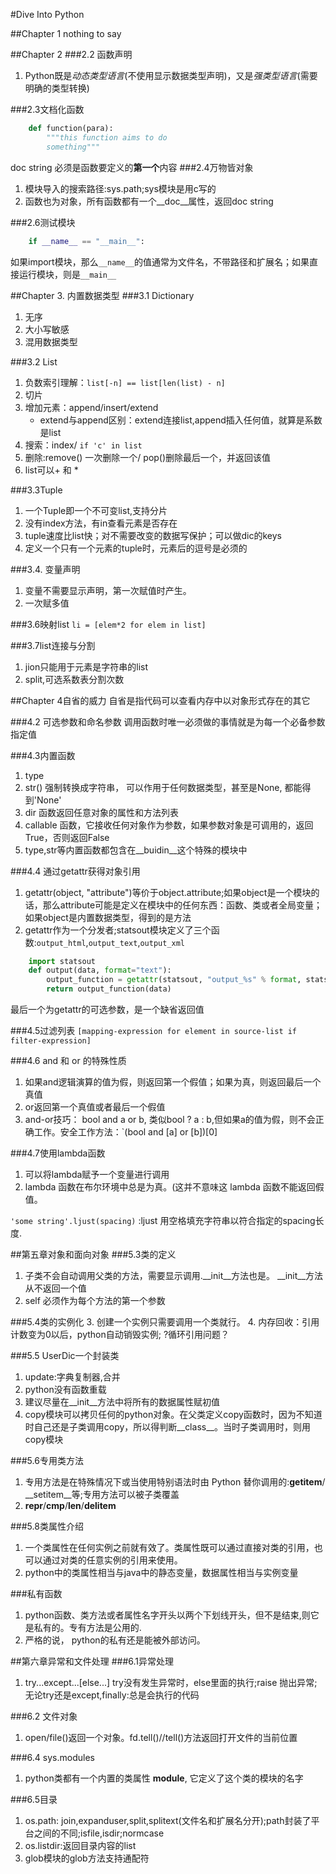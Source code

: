 #Dive Into Python

##Chapter 1
nothing to say

##Chapter 2
###2.2 函数声明
1. Python既是*动态类型语言*(不使用显示数据类型声明)，又是*强类型语言*(需要明确的类型转换)

###2.3文档化函数

```python
    def function(para):
		"""this function aims to do
		something"""
```
doc string 必须是函数要定义的**第一个**内容
###2.4万物皆对象
1. 模块导入的搜索路径:sys.path;sys模块是用c写的
2. 函数也为对象，所有函数都有一个__doc__属性，返回doc string

###2.6测试模块

```python
	if __name__ == "__main__":
```
如果import模块，那么`__name__`的值通常为文件名，不带路径和扩展名；如果直接运行模块，则是`__main__`

##Chapter 3. 内置数据类型
###3.1 Dictionary
1. 无序
2. 大小写敏感
3. 混用数据类型

###3.2 List
1. 负数索引理解：`list[-n] == list[len(list) - n]`
2. 切片
3. 增加元素：append/insert/extend
	* extend与append区别：extend连接list,append插入任何值，就算是系数是list
4. 搜索：index/ `if 'c' in list`
5. 删除:remove() 一次删除一个/ pop()删除最后一个，并返回该值
6. list可以+ 和 *

###3.3Tuple
1. 一个Tuple即一个不可变list,支持分片
2. 没有index方法，有in查看元素是否存在
3. tuple速度比list快；对不需要改变的数据写保护；可以做dic的keys
4. 定义一个只有一个元素的tuple时，元素后的逗号是必须的

###3.4. 变量声明
1. 变量不需要显示声明，第一次赋值时产生。
2. 一次赋多值

###3.6映射list
`li = [elem*2 for elem in list]`

###3.7list连接与分割
1. jion只能用于元素是字符串的list
2. split,可选系数表分割次数

##Chapter 4自省的威力
自省是指代码可以查看内存中以对象形式存在的其它

###4.2 可选参数和命名参数
调用函数时唯一必须做的事情就是为每一个必备参数指定值 

###4.3内置函数
1. type
2. str() 强制转换成字符串， 可以作用于任何数据类型，甚至是None, 都能得到'None'
3. dir 函数返回任意对象的属性和方法列表
4. callable 函数，它接收任何对象作为参数，如果参数对象是可调用的，返回True，否则返回False
5. type,str等内置函数都包含在__buidin__这个特殊的模块中

###4.4 通过getattr获得对象引用
1. getattr(object, "attribute")等价于object.attribute;如果object是一个模块的话，那么attribute可能是定义在模块中的任何东西：函数、类或者全局变量；如果object是内置数据类型，得到的是方法
2. getattr作为一个分发者;statsout模块定义了三个函数:`output_html`,`output_text`,`output_xml`

```python
	import statsout
	def output(data, format="text"):
    	output_function = getattr(statsout, "output_%s" % format, statsout.output_text)
    	return output_function(data)
```
最后一个为getattr的可选参数，是一个缺省返回值

###4.5过滤列表
`[mapping-expression for element in source-list if filter-expression]`

###4.6 and 和 or 的特殊性质
1. 如果and逻辑演算的值为假，则返回第一个假值；如果为真，则返回最后一个真值
2. or返回第一个真值或者最后一个假值
3. and-or技巧： bool and a or b, 类似bool ? a : b,但如果a的值为假，则不会正确工作。安全工作方法：`(bool and [a] or [b])[0]

###4.7使用lambda函数
1. 可以将lambda赋予一个变量进行调用
2. lambda 函数在布尔环境中总是为真。(这并不意味这 lambda 函数不能返回假值。

`'some string'.ljust(spacing)` :ljust 用空格填充字符串以符合指定的spacing长度.

##第五章对象和面向对象
###5.3类的定义
1. 子类不会自动调用父类的方法，需要显示调用.__init__方法也是。  __init__方法从不返回一个值
2. self 必须作为每个方法的第一个参数

###5.4类的实例化
3. 创建一个实例只需要调用一个类就行。
4. 内存回收：引用计数变为0以后，python自动销毁实例;   ?循环引用问题？

###5.5 UserDic一个封装类
1. update:字典复制器,合并
2. python没有函数重载
3. 建议尽量在__init__方法中将所有的数据属性赋初值 
4. copy模块可以拷贝任何的python对象。在父类定义copy函数时，因为不知道时自己还是子类调用copy，所以得判断__class__。当时子类调用时，则用copy模块

###5.6专用类方法
1. 专用方法是在特殊情况下或当使用特别语法时由 Python 替你调用的:__getitem__/ __setitem__等;专用方法可以被子类覆盖
2. __repr__/__cmp__/__len__/__delitem__

###5.8类属性介绍
1. 一个类属性在任何实例之前就有效了。类属性既可以通过直接对类的引用，也可以通过对类的任意实例的引用来使用。
2. python中的类属性相当与java中的静态变量，数据属性相当与实例变量

###私有函数
1. python函数、类方法或者属性名字开头以两个下划线开头，但不是结束,则它是私有的。专有方法是公用的.
2. 严格的说， python的私有还是能被外部访问。

##第六章异常和文件处理
###6.1异常处理
1. try...except...[else...] try没有发生异常时，else里面的执行;raise 抛出异常;无论try还是except,finally:总是会执行的代码

###6.2 文件对象
1. open/file()返回一个对象。fd.tell()//tell()方法返回打开文件的当前位置

###6.4 sys.modules
1. python类都有一个内置的类属性 __module__, 它定义了这个类的模块的名字 

###6.5目录
1. os.path: join,expanduser,split,splitext(文件名和扩展名分开);path封装了平台之间的不同;isfile,isdir;normcase
2. os.listdir:返回目录内容的list
3. glob模块的glob方法支持通配符
